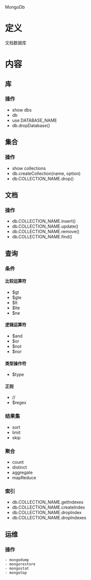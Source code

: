MongoDb

# 定义 #
文档数据库

# 内容 #
## 库 ##
### 操作 ###
  - show dbs
  - db
  - use DATABASE_NAME
  - db.dropDatabase()

## 集合 ##
### 操作 ###
  - show collections
  - db.createCollection(name, option)
  - db.COLLECTION_NAME.drop()

## 文档 ##
### 操作 ###
  - db.COLLECTION_NAME.insert()
  - db.COLLECTION_NAME.update()
  - db.COLLECTION_NAME.remove()
  - db.COLLECTION_NAME.find()

## 查询 ##
### 条件 ###
#### 比较运算符 ####
  - $gt
  - $gte
  - $lt
  - $lte
  - $ne
#### 逻辑运算符 ####
  - $and
  - $or
  - $not
  - $nor
#### 类型操作符 ####
  - $type
#### 正则 ####
  - //
  - $regex
### 结果集 ###
  - sort
  - limit
  - skip
### 聚合 ###
  - count
  - distinct
  - aggregate
  - mapReduce 
### 索引 ###
  - db.COLLECTION_NAME.getIndexes
  - db.COLLECTION_NAME.createIndex
  - db.COLLECTION_NAME.dropIndex
  - db.COLLECTION_NAME.dropIndexes

  ## 运维 ##
  ### 操作 ###
    - mongodump
    - mongorestore
    - mongostat
    - mongotop
  